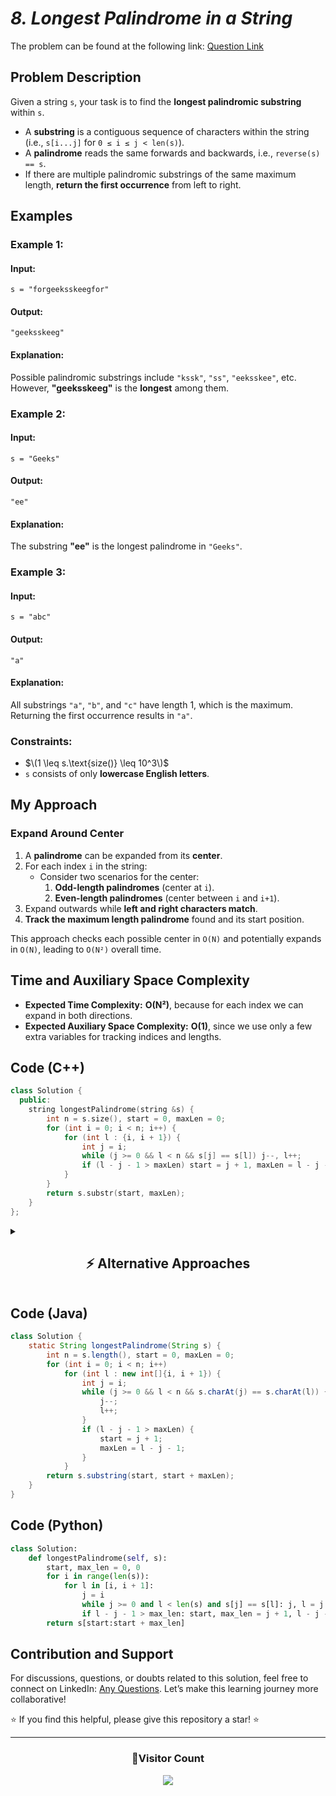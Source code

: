 # *8. Longest Palindrome in a String*  

The problem can be found at the following link: [Question Link](https://www.geeksforgeeks.org/problems/longest-palindrome-in-a-string3411/1)  

## **Problem Description**  

Given a string `s`, your task is to find the **longest palindromic substring** within `s`.  

- A **substring** is a contiguous sequence of characters within the string (i.e., `s[i...j]` for `0 ≤ i ≤ j < len(s)`).
- A **palindrome** reads the same forwards and backwards, i.e., `reverse(s) == s`.
- If there are multiple palindromic substrings of the same maximum length, **return the first occurrence** from left to right.

## **Examples**

### **Example 1:**  

#### **Input:**  
```
s = "forgeeksskeegfor"
```

#### **Output:**  
```
"geeksskeeg"
```

#### **Explanation:**  
Possible palindromic substrings include `"kssk"`, `"ss"`, `"eeksskee"`, etc. However, **"geeksskeeg"** is the **longest** among them.


### **Example 2:**  

#### **Input:**  
```
s = "Geeks"
```

#### **Output:**  
```
"ee"
```

#### **Explanation:**  
The substring **"ee"** is the longest palindrome in `"Geeks"`.


### **Example 3:**  

#### **Input:**  
```
s = "abc"
```

#### **Output:**  
```
"a"
```

#### **Explanation:**  
All substrings `"a"`, `"b"`, and `"c"` have length 1, which is the maximum. Returning the first occurrence results in `"a"`.


### **Constraints:**  
- $\(1 \leq s.\text{size()} \leq 10^3\)$  
- `s` consists of only **lowercase English letters**.


## **My Approach**  

### **Expand Around Center**

1. A **palindrome** can be expanded from its **center**.  
2. For each index `i` in the string:  
   - Consider two scenarios for the center:  
     1. **Odd-length palindromes** (center at `i`).  
     2. **Even-length palindromes** (center between `i` and `i+1`).  
3. Expand outwards while **left and right characters match**.  
4. **Track the maximum length palindrome** found and its start position.  

This approach checks each possible center in `O(N)` and potentially expands in `O(N)`, leading to `O(N²)` overall time.


## **Time and Auxiliary Space Complexity**  
- **Expected Time Complexity:** **O(N²)**, because for each index we can expand in both directions.  
- **Expected Auxiliary Space Complexity:** **O(1)**, since we use only a few extra variables for tracking indices and lengths.  


## **Code (C++)**  

```cpp
class Solution {
  public:
    string longestPalindrome(string &s) {
        int n = s.size(), start = 0, maxLen = 0;
        for (int i = 0; i < n; i++) {
            for (int l : {i, i + 1}) {
                int j = i;
                while (j >= 0 && l < n && s[j] == s[l]) j--, l++;
                if (l - j - 1 > maxLen) start = j + 1, maxLen = l - j - 1;
            }
        }
        return s.substr(start, maxLen);
    }
};
```

<details>
<summary><h2 align="center">⚡ Alternative Approaches</h2></summary>

## **2️⃣ Dynamic Programming Approach (O(N²) Time, O(N²) Space)**
#### **Algorithm Steps:**  
1. Create a **2D DP table** `dp[i][j]`, where `dp[i][j]` is `true` if `s[i:j]` is a palindrome.  
2. Set `dp[i][i] = true` (single-character substrings are palindromes).  
3. If two adjacent characters are equal (`s[i] == s[i+1]`), set `dp[i][i+1] = true`.  
4. For substrings of length 3 or more, use the formula:  
   - `dp[i][j] = (s[i] == s[j] && dp[i+1][j-1])`  
5. Keep track of the longest palindrome found and return it.

```cpp
class Solution {
public:
    string longestPalindrome(string &s) {
        string t = "#";
        for (char c : s) t += c, t += "#";
        int n = t.size(), center = 0, right = 0, maxLen = 0, start = 0;
        vector<int> p(n, 0);

        for (int i = 0; i < n; i++) {
            int mirror = 2 * center - i;
            if (i < right) p[i] = min(right - i, p[mirror]);
            while (i - p[i] - 1 >= 0 && i + p[i] + 1 < n && t[i - p[i] - 1] == t[i + p[i] + 1])
                p[i]++;
            if (i + p[i] > right) center = i, right = i + p[i];
            if (p[i] > maxLen) maxLen = p[i], start = (i - maxLen) / 2;
        }
        return s.substr(start, maxLen);
    }
};
```
🔹 **Easy to understand**  
🔹 **Uses O(N²) space** for the DP table  


## **3️⃣ Manacher’s Algorithm (O(N) Time, O(N) Space)**
#### **Algorithm Steps:**  
1. Transform the original string by inserting special characters (`#`) between characters to handle even-length palindromes.  
   - Example: `"abc"` → `"#a#b#c#"`  
2. Use a **palindrome radius array** `p[i]` to store the length of the longest palindrome centered at `i`.  
3. Maintain a **center (`C`) and right boundary (`R`)**, representing the rightmost palindrome found.  
4. If `i` is within `R`, mirror the value of `p[i]` from the symmetric point across `C`.  
5. Expand the palindrome at `i` while characters match.  
6. If the palindrome at `i` expands beyond `R`, update `C` and `R`.  
7. Extract the longest palindrome from `p[i]`.

```cpp
class Solution {
public:
    string longestPalindrome(string &s) {
        if (s.empty()) return "";
        string t = "#";
        for (char c : s) t += c, t += "#";

        int n = t.size(), C = 0, R = 0, maxLen = 0, center = 0;
        vector<int> p(n, 0);

        for (int i = 0; i < n; i++) {
            int mirror = 2 * C - i;
            if (i < R) p[i] = min(R - i, p[mirror]);

            while (i + p[i] + 1 < n && i - p[i] - 1 >= 0 && t[i + p[i] + 1] == t[i - p[i] - 1])
                p[i]++;

            if (i + p[i] > R) C = i, R = i + p[i];

            if (p[i] > maxLen) maxLen = p[i], center = i;
        }

        int start = (center - maxLen) / 2;
        return s.substr(start, maxLen);
    }
};
```
🔹 **Fastest solution (O(N))**  
🔹 **Requires string transformation**  


## **📊 Comparison of Approaches**  

| **Approach**              | ⏱️ **Time Complexity** | 🗂️ **Space Complexity** | ✅ **Pros**                          | ⚠️ **Cons**                                   |
|---------------------------|------------------------|------------------------|--------------------------------------|----------------------------------------------|
| **Expand Around Center**  | 🟡 O(N²)              | 🟢 O(1)                | Simple and uses constant extra space | Slower for larger strings                    |
| **Dynamic Programming**   | 🟡 O(N²)              | 🟡 O(N²)               | Straight-forward to implement         | High space usage (DP table)                 |
| **Manacher’s Algorithm**  | 🟢 O(N)               | 🟢 O(N)                | Fastest known approach               | String transformation can be tricky to code |

## 💡 **Best Choice?**  
- ✅ **For best runtime performance:** Use **Manacher’s Algorithm (O(N))**.  
- ✅ **For simplicity and minimal space usage:** Use **Expand Around Center (O(N²))**.  
- ✅ **For detailed table-based logic understanding:** Use **Dynamic Programming (O(N²))**.  

</details>


## **Code (Java)**  

```java
class Solution {
    static String longestPalindrome(String s) {
        int n = s.length(), start = 0, maxLen = 0;
        for (int i = 0; i < n; i++)
            for (int l : new int[]{i, i + 1}) {
                int j = i;
                while (j >= 0 && l < n && s.charAt(j) == s.charAt(l)) {
                    j--;
                    l++;
                }
                if (l - j - 1 > maxLen) {
                    start = j + 1;
                    maxLen = l - j - 1;
                }
            }
        return s.substring(start, start + maxLen);
    }
}
```


## **Code (Python)**  

```python
class Solution:
    def longestPalindrome(self, s):
        start, max_len = 0, 0
        for i in range(len(s)):
            for l in [i, i + 1]:
                j = i
                while j >= 0 and l < len(s) and s[j] == s[l]: j, l = j - 1, l + 1
                if l - j - 1 > max_len: start, max_len = j + 1, l - j - 1
        return s[start:start + max_len]
```

## **Contribution and Support**  

For discussions, questions, or doubts related to this solution, feel free to connect on LinkedIn: [Any Questions](https://www.linkedin.com/in/het-patel-8b110525a/). Let’s make this learning journey more collaborative!

⭐ If you find this helpful, please give this repository a star! ⭐

---

<div align="center">
  <h3><b>📍Visitor Count</b></h3>
</div>

<p align="center">
  <img src="https://profile-counter.glitch.me/Hunterdii/count.svg" />
</p>
